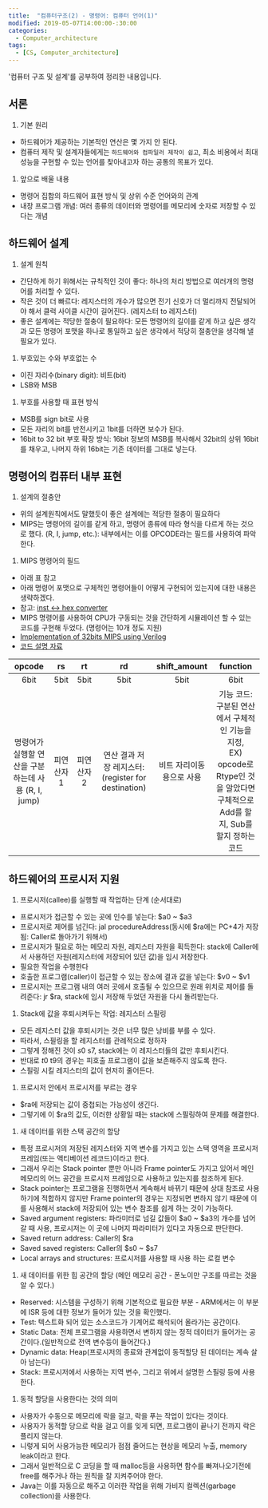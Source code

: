 ```yaml
---
title:  "컴퓨터구조(2) - 명령어: 컴퓨터 언어(1)"
modified: 2019-05-07T14:00:00-:30:00
categories:
  - Computer_architecture
tags:
  - [CS, Computer_architecture]
---
```


'컴퓨터 구조 및 설계'를 공부하여 정리한 내용입니다.

## 서론
1. 기본 원리
 - 하드웨어가 제공하는 기본적인 연산은 몇 가지 안 된다.
 - 컴퓨터 제작 및 설계자들에게는 `하드웨어와 컴파일러 제작이 쉽고`, 최소 비용에서 최대 성능을 구현할 수 있는 언어를 찾아내고자 하는 공통의 목표가 있다.

1. 앞으로 배울 내용
 - 명령어 집합의 하드웨어 표현 방식 및 상위 수준 언어와의 관계
 - 내장 프로그램 개념: 여러 종류의 데이터와 명령어를 메모리에 숫자로 저장할 수 있다는 개념

## 하드웨어 설계
1. 설계 원칙
 - 간단하게 하기 위해서는 규칙적인 것이 좋다: 하나의 처리 방법으로 여러개의 명령어를 처리할 수 있다.
 - 작은 것이 더 빠르다: 레지스터의 개수가 많으면 전기 신호가 더 멀리까지 전달되어야 해서 클럭 사이클 시간이 길어진다. (레지스터 to 레지스터)
 - 좋은 설계에는 적당한 절충이 필요하다: 모든 명령어의 길이를 같게 하고 싶은 생각과 모든 명령어 포맷을 하나로 통일하고 싶은 생각에서 적당히 절충안을 생각해 낼 필요가 있다.

1. 부호있는 수와 부호없는 수
 - 이진 자리수(binary digit): 비트(bit)
 - LSB와 MSB

1. 부호를 사용할 때 표현 방식
 - MSB를 sign bit로 사용
 - 모든 자리의 bit를 반전시키고 1bit를 더하면 보수가 된다.
 - 16bit to 32 bit 부호 확장 방식: 16bit 정보의 MSB를 복사해서 32bit의 상위 16bit를 채우고, 나머지 하위 16bit는 기존 데이터를 그대로 넣는다.


##  명령어의 컴퓨터 내부 표현
1. 설계의 절충안
 - 위의 설계원칙에서도 말했듯이 좋은 설계에는 적당한 절충이 필요하다
 - MIPS는 명령어의 길이를 같게 하고, 명령어 종류에 따라 형식을 다르게 하는 것으로 했다. (R, I, jump, etc.): 내부에서는 이를 OPCODE라는 필드를 사용하여 파악한다.

1. MIPS 명령어의 필드
 - 아래 표 참고
 - 아래 명령어 포맷으로 구체적인 명령어들이 어떻게 구현되어 있는지에 대한 내용은 생략하겠다.
 - 참고: [inst <-> hex converter](https://www.eg.bucknell.edu/~csci320/mips_web/)
 - MIPS 명령어를 사용하여 CPU가 구동되는 것을 간단하게 시뮬레이션 할 수 있는 코드를 구현해 두었다. (명령어는 10개 정도 지원)
 - [Implementation of 32bits MIPS using Verilog](https://github.com/cmpark0126/MIPS_32bits)
 - [코드 설명 자료](https://github.com/cmpark0126/MIPS_32bits/blob/master/TeamI_21400337_%EB%B0%95%EC%B2%9C%EB%AA%85_21400404_%EC%8B%A0%EB%8B%A4%ED%98%84.pdf)

 |opcode|rs|rt|rd|shift_amount|function|
 |:---:|:---:|:---:|:---:|:---:|:---:|
 |6bit|5bit|5bit|5bit|5bit|6bit|
 |명령어가 실행할 연산을 구분하는데 사용 (R, I, jump)|피연산자1|피연산자2|연산 결과 저장 레지스터: (register for destination)|비트 자리이동용으로 사용|기능 코드: 구분된 연산에서 구체적인 기능을 지정, <br>EX) opcode로 Rtype인 것을 알았다면 구체적으로 Add를 할지, Sub를 할지 정하는 코드|

## 하드웨어의 프로시저 지원
1. 프로시저(callee)를 실행할 때 작업하는 단계 (순서대로)
 - 프로시저가 접근할 수 있는 곳에 인수를 넣는다: $a0 ~ $a3
 - 프로시저로 제어를 넘긴다: jal procedureAddress(동시에 $ra에는 PC+4가 저장됨: Caller로 돌아가기 위해서)
 - 프로시저가 필요로 하는 메모리 자원, 레지스터 자원을 획득한다: stack에 Caller에서 사용하던 자원(레지스터에 저장되어 있던 값)을 임시 저장한다.
 - 필요한 작업을 수행한다
 - 호출한 프로그램(caller)이 접근할 수 있는 장소에 결과 값을 넣는다: $v0 ~ $v1
 - 프로시저는 프로그램 내의 여러 곳에서 호출될 수 있으므로 원래 위치로 제어를 돌려준다: jr $ra, stack에 임시 저장해 두었던 자원을 다시 돌려받는다.

1. Stack에 값을 후퇴시켜두는 작업: 레지스터 스필링
 - 모든 레지스터 값을 후퇴시키는 것은 너무 많은 낭비를 부를 수 있다.
 - 따라서, 스필링을 할 레지스터를 관례적으로 정하자
 - 그렇게 정해진 것이 $s0~$s7, stack에는 이 레지스터들의 값만 후퇴시킨다.
 - 반대로 $t0~$t9의 경우는 피호출 프로그램이 값을 보존해주지 않도록 한다.
 - 스필링 시킬 레지스터의 값이 현저히 줄어든다.

1. 프로시저 안에서 프로시저를 부르는 경우
 - $ra에 저장되는 값이 중첩되는 가능성이 생긴다.
 - 그렇기에 이 $ra의 값도, 이러한 상황일 때는 stack에 스필링하여 문제를 해결한다.

1. 새 데이터를 위한 스택 공간의 할당
 - 특정 프로시저의 저장된 레지스터와 지역 변수를 가지고 있는 스택 영역을 프로시저 프레임(또는 액티베이션 레코드)이라고 한다.
 - 그래서 우리는 Stack pointer 뿐만 아니라 Frame pointer도 가지고 있어서 메인 메모리의 어느 공간을 프로시저 프레임으로 사용하고 있는지를 참조하게 된다.
 - Stack pointer는 프로그램을 진행하면서 계속해서 바뀌기 때문에 상대 참조로 사용하기에 적합하지 않지만 Frame pointer의 경우는 지정되면 변하지 않기 때문에 이를 사용해서 stack에 저장되어 있는 변수 참조를 쉽게 하는 것이 가능하다.
 - Saved argument registers: 파라미터로 넘길 값들이 $a0 ~ $a3의 개수를 넘어갈 때 사용, 프로시저는 이 곳에 나머지 파라미터가 있다고 자동으로 판단한다.
 - Saved return address: Caller의 $ra
 - Saved saved registers: Caller의 $s0 ~ $s7
 - Local arrays and structures: 프로시저를 사용할 때 사용 하는 로컬 변수

1. 새 데이터를 위한 힙 공간의 할당 (메인 메모리 공간 - 폰노이만 구조를 따르는 것을 알 수 있다.)
 - Reserved: 시스템을 구성하기 위해 기본적으로 필요한 부분 - ARM에서는 이 부분에 ISR 등에 대한 정보가 들어가 있는 것을 확인했다.
 - Test: 텍스트화 되어 있는 소스코드가 기계어로 해석되어 올라가는 공간이다.
 - Static Data: 전체 프로그램을 사용하면서 변하지 않는 정적 데이터가 들어가는 공간이다.(일반적으로 전역 변수등이 들어간다.)
 - Dynamic data: Heap(프로시저의 종료와 관계없이 동적할당 된 데이터는 계속 살아 남는다)
 - Stack: 프로시저에서 사용하는 지역 변수, 그리고 위에서 설명한 스필링 등에 사용한다.

1. 동적 할당을 사용한다는 것의 의미
 - 사용자가 수동으로 메모리에 락을 걸고, 락을 푸는 작업이 있다는 것이다.
 - 사용자가 동적할 당으로 락을 걸고 이를 잊게 되면, 프로그램이 끝나기 전까지 락은 플리지 않는다.
 - 니렇게 되어 사용가능한 메모리가 점점 줄어드는 현상을 메모리 누출, memory leak이라고 한다.
 - 그래서 일반적으로 C 코딩을 할 때 malloc등을 사용하면 함수를 빠져나오기전에 free를 해주거나 하는 원칙을 잘 지켜주어야 한다.
 - Java는 이를 자동으로 해주고 이러한 작업을 위해 가비지 컬렉션(garbage collection)을 사용한다.
